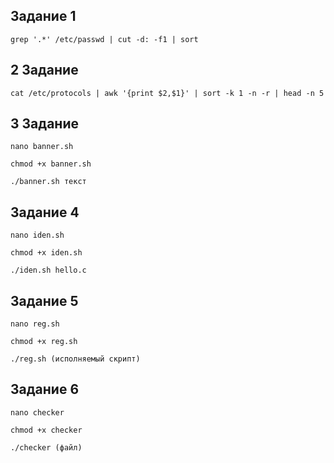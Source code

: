 ## Задание 1
```
grep '.*' /etc/passwd | cut -d: -f1 | sort
```
## 2 Задание
```
cat /etc/protocols | awk '{print $2,$1}' | sort -k 1 -n -r | head -n 5
```
## 3 Задание
```
nano banner.sh
```
```
chmod +x banner.sh
```
```
./banner.sh текст
```
## Задание 4
```
nano iden.sh
```
```
chmod +x iden.sh
```
```
./iden.sh hello.c
```
## Задание 5
```
nano reg.sh
```
```
chmod +x reg.sh
```
```
./reg.sh (исполняемый скрипт)
```
## Задание 6
```
nano checker
```
```
chmod +x checker
```
```
./checker (файл)
```
